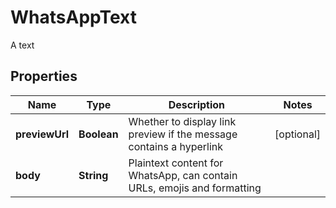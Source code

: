 

# WhatsAppText

A text

## Properties

| Name | Type | Description | Notes |
|------------ | ------------- | ------------- | -------------|
|**previewUrl** | **Boolean** | Whether to display link preview if the message contains a hyperlink |  [optional] |
|**body** | **String** | Plaintext content for WhatsApp, can contain URLs, emojis and formatting |  |



